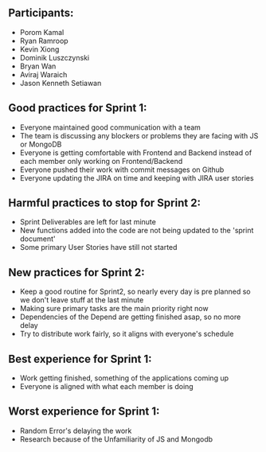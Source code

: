 ## Participants: 
- Porom Kamal
- Ryan Ramroop
- Kevin Xiong 
- Dominik Luszczynski 
- Bryan Wan 
- Aviraj Waraich 
- Jason Kenneth Setiawan

## Good practices for Sprint 1:
- Everyone maintained good communication with a team
- The team is discussing any blockers or problems they are facing with JS or MongoDB 
- Everyone is getting comfortable with Frontend and Backend instead of each member only working on Frontend/Backend
- Everyone pushed their work with commit messages on Github  
- Everyone updating the JIRA on time and keeping with JIRA user stories

## Harmful practices to stop for Sprint 2:
- Sprint Deliverables are left for last minute
- New functions added into the code are not being updated to  the 'sprint document'
- Some primary User Stories have still not started

## New practices for Sprint 2:
- Keep a good routine for Sprint2, so nearly every day is pre planned so we don't leave stuff at the last minute
- Making sure primary tasks are the main priority right now
- Dependencies of the Depend are getting finished asap, so no more delay 
- Try to distribute work fairly, so it aligns with everyone's schedule

## Best experience for Sprint 1:
- Work getting finished, something of the applications coming up
- Everyone is aligned with what each member is doing

## Worst experience for Sprint 1:
- Random Error's delaying the work
- Research because of the Unfamiliarity of JS and Mongodb
